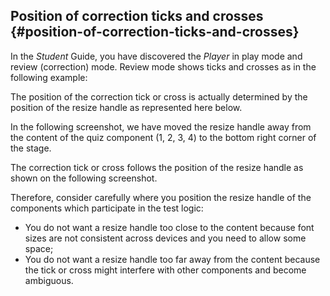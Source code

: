 ## Position of correction ticks and crosses {#position-of-correction-ticks-and-crosses}

In the _Student_ Guide, you have discovered the _Player_ in play mode and review (correction) mode. Review mode shows ticks and crosses as in the following example:

The position of the correction tick or cross is actually determined by the position of the resize handle as represented here below.

In the following screenshot, we have moved the resize handle away from the content of the quiz component (1, 2, 3, 4) to the bottom right corner of the stage.

The correction tick or cross follows the position of the resize handle as shown on the following screenshot.

Therefore, consider carefully where you position the resize handle of the components which participate in the test logic:

*   You do not want a resize handle too close to the content because font sizes are not consistent across devices and you need to allow some space;
*   You do not want a resize handle too far away from the content because the tick or cross might interfere with other components and become ambiguous.